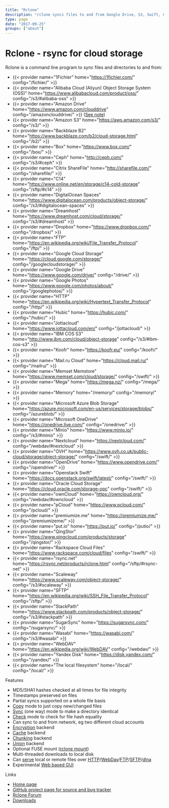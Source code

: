 ```yaml
---
title: "Rclone"
description: "rclone syncs files to and from Google Drive, S3, Swift, Cloudfiles, Dropbox, Google Cloud Storage and Amazon Drive."
type: page
date: "2017-09-25"
groups: ["about"]
---
```


# Rclone - rsync for cloud storage

Rclone is a command line program to sync files and directories to and from:

* {{< provider name="1Fichier" home="https://1fichier.com/" config="/fichier/" >}}
* {{< provider name="Alibaba Cloud (Aliyun) Object Storage System (OSS)" home="https://www.alibabacloud.com/product/oss/" config="/s3/#alibaba-oss" >}}
* {{< provider name="Amazon Drive" home="https://www.amazon.com/clouddrive" config="/amazonclouddrive/" >}} ([See note](/amazonclouddrive/#status))
* {{< provider name="Amazon S3" home="https://aws.amazon.com/s3/" config="/s3/" >}}
* {{< provider name="Backblaze B2" home="https://www.backblaze.com/b2/cloud-storage.html" config="/b2/" >}}
* {{< provider name="Box" home="https://www.box.com/" config="/box/" >}}
* {{< provider name="Ceph" home="http://ceph.com/" config="/s3/#ceph" >}}
* {{< provider name="Citrix ShareFile" home="http://sharefile.com/" config="/sharefile/" >}}
* {{< provider name="C14" home="https://www.online.net/en/storage/c14-cold-storage" config="/sftp/#c14" >}}
* {{< provider name="DigitalOcean Spaces" home="https://www.digitalocean.com/products/object-storage/" config="/s3/#digitalocean-spaces" >}}
* {{< provider name="Dreamhost" home="https://www.dreamhost.com/cloud/storage/" config="/s3/#dreamhost" >}}
* {{< provider name="Dropbox" home="https://www.dropbox.com/" config="/dropbox/" >}}
* {{< provider name="FTP" home="https://en.wikipedia.org/wiki/File_Transfer_Protocol" config="/ftp/" >}}
* {{< provider name="Google Cloud Storage" home="https://cloud.google.com/storage/" config="/googlecloudstorage/" >}}
* {{< provider name="Google Drive" home="https://www.google.com/drive/" config="/drive/" >}}
* {{< provider name="Google Photos" home="https://www.google.com/photos/about/" config="/googlephotos/" >}}
* {{< provider name="HTTP" home="https://en.wikipedia.org/wiki/Hypertext_Transfer_Protocol" config="/http/" >}}
* {{< provider name="Hubic" home="https://hubic.com/" config="/hubic/" >}}
* {{< provider name="Jottacloud" home="https://www.jottacloud.com/en/" config="/jottacloud/" >}}
* {{< provider name="IBM COS S3" home="http://www.ibm.com/cloud/object-storage" config="/s3/#ibm-cos-s3" >}}
* {{< provider name="Koofr" home="https://koofr.eu/" config="/koofr/" >}}
* {{< provider name="Mail.ru Cloud" home="https://cloud.mail.ru/" config="/mailru/" >}}
* {{< provider name="Memset Memstore" home="https://www.memset.com/cloud/storage/" config="/swift/" >}}
* {{< provider name="Mega" home="https://mega.nz/" config="/mega/" >}}
* {{< provider name="Memory" home="/memory/" config="/memory/" >}}
* {{< provider name="Microsoft Azure Blob Storage" home="https://azure.microsoft.com/en-us/services/storage/blobs/" config="/azureblob/" >}}
* {{< provider name="Microsoft OneDrive" home="https://onedrive.live.com/" config="/onedrive/" >}}
* {{< provider name="Minio" home="https://www.minio.io/" config="/s3/#minio" >}}
* {{< provider name="Nextcloud" home="https://nextcloud.com/" config="/webdav/#nextcloud" >}}
* {{< provider name="OVH" home="https://www.ovh.co.uk/public-cloud/storage/object-storage/" config="/swift/" >}}
* {{< provider name="OpenDrive" home="https://www.opendrive.com/" config="/opendrive/" >}}
* {{< provider name="Openstack Swift" home="https://docs.openstack.org/swift/latest/" config="/swift/" >}}
* {{< provider name="Oracle Cloud Storage" home="https://cloud.oracle.com/storage-opc" config="/swift/" >}}
* {{< provider name="ownCloud" home="https://owncloud.org/" config="/webdav/#owncloud" >}}
* {{< provider name="pCloud" home="https://www.pcloud.com/" config="/pcloud/" >}}
* {{< provider name="premiumize.me" home="https://premiumize.me/" config="/premiumizeme/" >}}
* {{< provider name="put.io" home="https://put.io/" config="/putio/" >}}
* {{< provider name="QingStor" home="https://www.qingcloud.com/products/storage" config="/qingstor/" >}}
* {{< provider name="Rackspace Cloud Files" home="https://www.rackspace.com/cloud/files" config="/swift/" >}}
* {{< provider name="rsync.net" home="https://rsync.net/products/rclone.html" config="/sftp/#rsync-net" >}}
* {{< provider name="Scaleway" home="https://www.scaleway.com/object-storage/" config="/s3/#scaleway" >}}
* {{< provider name="SFTP" home="https://en.wikipedia.org/wiki/SSH_File_Transfer_Protocol" config="/sftp/" >}}
* {{< provider name="StackPath" home="https://www.stackpath.com/products/object-storage/" config="/s3/#stackpath" >}}
* {{< provider name="SugarSync" home="https://sugarsync.com/" config="/sugarsync/" >}}
* {{< provider name="Wasabi" home="https://wasabi.com/" config="/s3/#wasabi" >}}
* {{< provider name="WebDAV" home="https://en.wikipedia.org/wiki/WebDAV" config="/webdav/" >}}
* {{< provider name="Yandex Disk" home="https://disk.yandex.com/" config="/yandex/" >}}
* {{< provider name="The local filesystem" home="/local/" config="/local/" >}}

Features

  * MD5/SHA1 hashes checked at all times for file integrity
  * Timestamps preserved on files
  * Partial syncs supported on a whole file basis
  * [Copy](/commands/rclone_copy/) mode to just copy new/changed files
  * [Sync](/commands/rclone_sync/) (one way) mode to make a directory identical
  * [Check](/commands/rclone_check/) mode to check for file hash equality
  * Can sync to and from network, eg two different cloud accounts
  * [Encryption](/crypt/) backend
  * [Cache](/cache/) backend
  * [Chunking](/chunker/) backend
  * [Union](/union/) backend
  * Optional FUSE mount ([rclone mount](/commands/rclone_mount/))
  * Multi-threaded downloads to local disk
  * Can [serve](/commands/rclone_serve/) local or remote files over [HTTP](/commands/rclone_serve_http/)/[WebDav](/commands/rclone_serve_webdav/)/[FTP](/commands/rclone_serve_ftp/)/[SFTP](/commands/rclone_serve_sftp/)/[dlna](/commands/rclone_serve_dlna/)
  * Experimental [Web based GUI](/gui/)

Links

  * <i class="fa fa-home"></i> [Home page](https://rclone.org/)
  * <i class="fab fa-github"></i> [GitHub project page for source and bug tracker](https://github.com/rclone/rclone)
  * <i class="fa fa-comments"></i> [Rclone Forum](https://forum.rclone.org)
  * <i class="fas fa-cloud-download-alt"></i>[Downloads](/downloads/)
